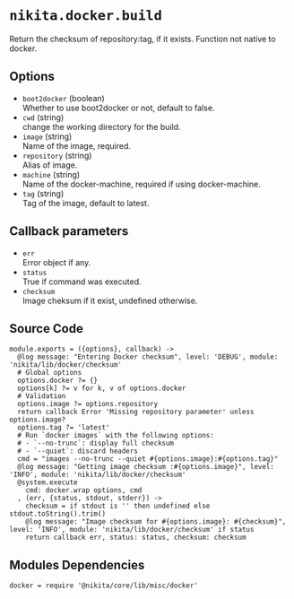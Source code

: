 
# `nikita.docker.build`

Return the checksum of repository:tag, if it exists. Function not native to docker.

## Options

* `boot2docker` (boolean)   
  Whether to use boot2docker or not, default to false.
* `cwd` (string)   
  change the working directory for the build.
* `image` (string)   
  Name of the image, required.
* `repository` (string)   
  Alias of image.
* `machine` (string)   
  Name of the docker-machine, required if using docker-machine.
* `tag` (string)   
  Tag of the image, default to latest.

## Callback parameters

* `err`   
  Error object if any.
* `status`   
  True if command was executed.
* `checksum`   
  Image cheksum if it exist, undefined otherwise.

## Source Code

    module.exports = ({options}, callback) ->
      @log message: "Entering Docker checksum", level: 'DEBUG', module: 'nikita/lib/docker/checksum'
      # Global options
      options.docker ?= {}
      options[k] ?= v for k, v of options.docker
      # Validation
      options.image ?= options.repository
      return callback Error 'Missing repository parameter' unless options.image?
      options.tag ?= 'latest'
      # Run `docker images` with the following options:
      # - `--no-trunc`: display full checksum
      # - `--quiet`: discard headers
      cmd = "images --no-trunc --quiet #{options.image}:#{options.tag}"
      @log message: "Getting image checksum :#{options.image}", level: 'INFO', module: 'nikita/lib/docker/checksum'
      @system.execute
        cmd: docker.wrap options, cmd
      , (err, {status, stdout, stderr}) ->
        checksum = if stdout is '' then undefined else stdout.toString().trim()
        @log message: "Image checksum for #{options.image}: #{checksum}", level: 'INFO', module: 'nikita/lib/docker/checksum' if status
        return callback err, status: status, checksum: checksum


## Modules Dependencies

    docker = require '@nikita/core/lib/misc/docker'

